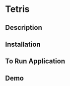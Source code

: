# Tetris

Description 
-----------

Installation 
------------

To Run Application 
------------------

Demo
-----
